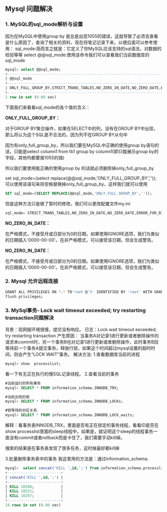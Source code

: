 Mysql 问题解决
---
### 1. MySQL的sql_mode解析与设置
因为在MySQL中使用group by 是总是出现1055的错误，这就导致了必须去查看是什么原因了，查询了相关的资料，现在将笔记记录下来，以便后面可以参考使用：
sql_mode:简而言之就是：它定义了你MySQL应该支持的sql语法，对数据的校验等等
select @@sql_mode:使用该命令我们可以查看我们当前数据库的sql_mode
```sql
mysql> select @@sql_mode;
+-------------------------------------------------------------------------------------------------------------------------------------------+
| @@sql_mode                                                                                                                                |
+-------------------------------------------------------------------------------------------------------------------------------------------+
| ONLY_FULL_GROUP_BY,STRICT_TRANS_TABLES,NO_ZERO_IN_DATE,NO_ZERO_DATE,ERROR_FOR_DIVISION_BY_ZERO,NO_AUTO_CREATE_USER,NO_ENGINE_SUBSTITUTION |
+-------------------------------------------------------------------------------------------------------------------------------------------+
1 row in set (0.00 sec)
```
下面我们来看看sql_mode的各个值的含义：

**ONLY_FULL_GROUP_BY：**

对于GROUP BY聚合操作，如果在SELECT中的列，没有在GROUP BY中出现，那么将认为这个SQL是不合法的，因为列不在GROUP BY从句中

因为有only_full_group_by，所以我们要在MySQL中正确的使用group by语句的话，只能是select column1 from tb1 group by column1(即只能展示group by的字段，其他均都要报1055的错)

所以我们要使用能正确的使用group by 的话就必须删除掉only_full_group_by

set sql_mode=(select replace(@@sql_mode,'ONLY_FULL_GROUP_BY','')); 可以使用该语句来将空格替换掉only_full_group_by，这样我们就可以使用
```sql
SET sql_mode=(SELECT REPLACE(@@sql_mode,'ONLY_FULL_GROUP_BY',''));
```
但是这种方法只是做了暂时的修改，我们可以更改配置文件my.ini
```sql
sql_mode= STRICT_TRANS_TABLES,NO_ZERO_IN_DATE,NO_ZERO_DATE,ERROR_FOR_DIVISION_BY_ZERO,NO_AUTO_CREATE_USER,NO_ENGINE_SUBSTITUTION
```

**NO_ZERO_IN_DATE：**

 在严格模式，不接受月或日部分为0的日期。如果使用IGNORE选项，我们为类似的日期插入'0000-00-00'。在非严格模式，可以接受该日期，但会生成警告。

**NO_ZERO_IN_DATE：**

 在严格模式，不接受月或日部分为0的日期。如果使用IGNORE选项，我们为类似的日期插入'0000-00-00'。在非严格模式，可以接受该日期，但会生成警告。

### 2. Mysql 允许远程连接

```sh
GRANT ALL PRIVILEGES ON *.* TO'root'@'%' IDENTIFIED BY 'root' WITH GRANT OPTION;
flush privileges;
```

### 3. MySql事务- Lock wait timeout exceeded; try restarting transaction问题解决
背景：现网报环境很慢，提交没有响应。
日志：Lock wait timeout exceeded; try restarting transaction
产生原因：
当事务A对记录1进行更新或者删除操作的请求未commit时，另一个事务B也对记录1进行更新或者删除操作，此时事务B回等待前一个事务A提交事务，释放行锁，如果这个时间超过mysql设置的超时时间，则会产生“LOCK WAIT”事务。
解决方法:
1.查看数据库当前的进程
```sql
mysql> show  processlist;
```
看一下有无正在执行的慢SQL记录线程。
2.查看当前的事务
```sql
#当前运行的所有事务
mysql> SELECT * FROM information_schema.INNODB_TRX;

#当前出现的锁
mysql> SELECT * FROM information_schema.INNODB_LOCKs;

#锁等待的对应关系
mysql> SELECT * FROM information_schema.INNODB_LOCK_waits;
```
解释：看事务表INNODB_TRX，里面是否有正在锁定的事务线程，看看ID是否在show processlist里面的sleep线程中，如果是，就证明这个sleep的线程事务一直没有commit或者rollback而是卡住了，我们需要手动kill掉。

搜索的结果是在事务表发现了很多任务，这时候最好都kill掉

3.批量删除事务表中的事务
我这里用的方法是：通过information_schema.
```sql
mysql>  select concat('KILL ',id,';') from information_schema.processlist where user='root';
+------------------------+
| concat('KILL ',id,';') |
+------------------------+
| KILL 10508;            |
| KILL 10521;            |
| KILL 10297;            |
+------------------------+
18 rows in set (0.00 sec)
```